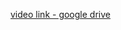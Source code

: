 [video link - google drive](https://drive.google.com/drive/folders/1CStQrD91jtilPIVIAc-qFW2BFOL3qMJn?usp=drive_link)
